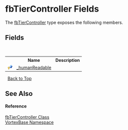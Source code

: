 # fbTierController Fields
 

The <a href="T_VortexBase_fbTierController.md">fbTierController</a> type exposes the following members.


## Fields
&nbsp;<table><tr><th></th><th>Name</th><th>Description</th></tr><tr><td>![Protected field](media/protfield.gif "Protected field")</td><td><a href="F_VortexBase_fbTierController__humanReadable.md">_humanReadable</a></td><td /></tr></table>&nbsp;
<a href="#fbtiercontroller-fields">Back to Top</a>

## See Also


#### Reference
<a href="T_VortexBase_fbTierController.md">fbTierController Class</a><br /><a href="N_VortexBase.md">VortexBase Namespace</a><br />